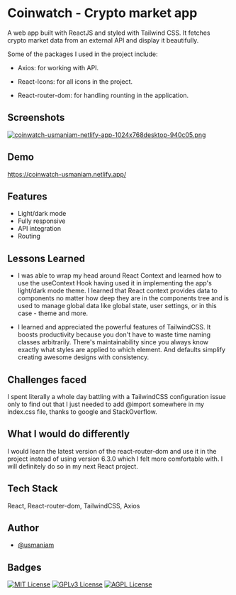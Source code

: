 # Coinwatch - Crypto market app

A web app built with ReactJS and styled with Tailwind CSS. It fetches crypto market data from an external API and display it beautifully. 

Some of the packages I used in the project include:  

- Axios: for working with API.

- React-Icons: for all icons in the project.
- React-router-dom: for handling rounting in the application.
## Screenshots

[![coinwatch-usmaniam-netlify-app-1024x768desktop-940c05.png](https://i.postimg.cc/qBtgdJRx/coinwatch-usmaniam-netlify-app-1024x768desktop-940c05.png)](https://postimg.cc/xq29vSLX)
## Demo

https://coinwatch-usmaniam.netlify.app/


## Features

- Light/dark mode
- Fully responsive
- API integration
- Routing


## Lessons Learned

- I was able to wrap my head around React Context and learned how to use the useContext Hook having used it in implementing the app's light/dark mode theme. I learned that React context provides data to components no matter how deep they are in the components tree and is used to manage global data like global state, user settings, or in this case - theme and more.

- I learned and appreciated the powerful features of TailwindCSS. It boosts productivity because you don't have to waste time naming classes arbitrarily. There's maintainability since you always know exactly what styles are applied to which element. And defaults simplify creating awesome designs with consistency. 


## Challenges faced

I spent literally a whole day battling with a TailwindCSS configuration issue only to find out that I just needed to add @import somewhere in my index.css file, thanks to google and StackOverflow.
## What I would do differently

I would learn the latest version of the react-router-dom and use it in the project instead of using version 6.3.0 which I felt more comfortable with. I will definitely do so in my next React project.
## Tech Stack

React, React-router-dom, TailwindCSS, Axios


## Author

- [@usmaniam](https://www.github.com/usmaniam)


## Badges



[![MIT License](https://img.shields.io/badge/License-MIT-green.svg)](https://choosealicense.com/licenses/mit/)
[![GPLv3 License](https://img.shields.io/badge/License-GPL%20v3-yellow.svg)](https://opensource.org/licenses/)
[![AGPL License](https://img.shields.io/badge/license-AGPL-blue.svg)](http://www.gnu.org/licenses/agpl-3.0)

